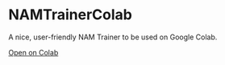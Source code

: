 # NAMTrainerColab
A nice, user-friendly NAM Trainer to be used on Google Colab.

[Open on Colab](https://colab.research.google.com/github/sdatkinson/NAMTrainerColab/blob/main/notebook.ipynb)
